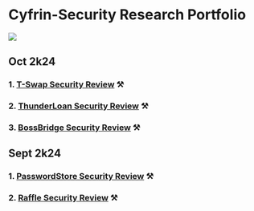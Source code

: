 # Cyfrin-Security Research Portfolio 

![](eth.png)
## Oct 2k24
### 1. [T-Swap Security Review](https://github.com/operation-c/Security-Research-Portfolio/blob/master/SR%20Folder/T-Swap%20Security%20Review/TSwap_Review.pdf) ⚒️
### 2. [ThunderLoan Security Review](https://github.com/operation-c/Security-Research-Portfolio/blob/master/SR%20Folder/ThunderLoad%20Security%20Review/ThunderLoan_Security_Review.pdf) ⚒️
### 3. [BossBridge Security Review](https://github.com/operation-c/Security-Research-Portfolio/blob/master/SR%20Folder/BossBridge/BossBridge_Security_Review.pdf) ⚒️

## Sept 2k24
### 1. [PasswordStore Security Review](https://github.com/operation-c/Security-Research-Portfolio/blob/master/SR%20Folder/PasswordStore%20Security%20Review/PasswordStore_Security_Review.pdf) ⚒️
### 2. [Raffle Security Review](https://github.com/operation-c/Security-Research-Portfolio/blob/master/SR%20Folder/Raffle%20Security%20Review/Raffle_Security_Review.pdf) ⚒️
